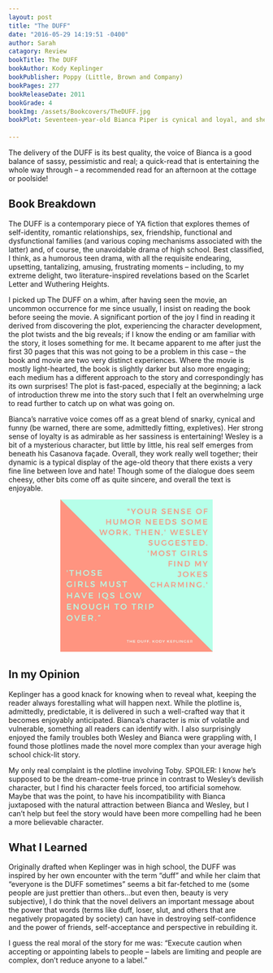 ```yaml
---
layout: post
title: "The DUFF"
date: "2016-05-29 14:19:51 -0400"
author: Sarah
catagory: Review
bookTitle: The DUFF
bookAuthor: Kody Keplinger
bookPublisher: Poppy (Little, Brown and Company)
bookPages: 277
bookReleaseDate: 2011
bookGrade: 4
bookImg: /assets/Bookcovers/TheDUFF.jpg
bookPlot: Seventeen-year-old Bianca Piper is cynical and loyal, and she doesn’t think she’s the prettiest of her friends by a long shot. She’s also way too smart to fall for the charms of man-slut and slimy school hottie Wesley Rush. And when he nicknames her “the Duff,” she throws her Coke in his face. But things aren’t so great at home right now, and Bianca ends up kissing Wesley. Worse, she likes it. Eager for escape, Bianca throws herself into a closeted enemies-with-benefits relationship with him. But, it turns out Wesley isn’t such a bad listener, and his life is pretty screwed up, too… <br><sup>Adapted from &#58; GoodReads</sup>

---
```


The delivery of the DUFF is its best quality, the voice of Bianca is a good balance of sassy, pessimistic and real; a quick-read that is entertaining the whole way through – a recommended read for an afternoon at the cottage or poolside!

<!--more-->

## Book Breakdown

The DUFF is a contemporary piece of YA fiction that explores themes of self-identity, romantic relationships, sex, friendship, functional and dysfunctional families (and various coping mechanisms associated with the latter) and, of course, the unavoidable drama of high school. Best classified, I think, as a humorous teen drama, with all the requisite endearing, upsetting, tantalizing, amusing, frustrating moments – including, to my extreme delight, two literature-inspired revelations based on the Scarlet Letter and Wuthering Heights.

I picked up The DUFF on a whim, after having seen the movie, an uncommon occurrence for me since usually, I insist on reading the book before seeing the movie. A significant portion of the joy I find in reading it derived from discovering the plot, experiencing the character development, the plot twists and the big reveals; if I know the ending or am familiar with the story, it loses something for me. It became apparent to me after just the first 30 pages that this was not going to be a problem in this case – the book and movie are two very distinct experiences. Where the movie is mostly light-hearted, the book is slightly darker but also more engaging; each medium has a different approach to the story and correspondingly has its own surprises! The plot is fast-paced, especially at the beginning; a lack of introduction threw me into the story such that I felt an overwhelming urge to read further to catch up on what was going on.

Bianca’s narrative voice comes off as a great blend of snarky, cynical and funny (be warned, there are some, admittedly fitting, expletives). Her strong sense of loyalty is as admirable as her sassiness is entertaining! Wesley is a bit of a mysterious character, but little by little, his real self emerges from beneath his Casanova façade. Overall, they work really well together; their dynamic is a typical display of the age-old theory that there exists a very fine line between love and hate! Though some of the dialogue does seem cheesy, other bits come off as quite sincere, and overall the text is enjoyable.

<p align="center"><img src="\assets\quotes\theDUFF_quote.jpg" alt="the DUFF quote" height="300" width="300"></p>

## In my Opinion

Keplinger has a good knack for knowing when to reveal what, keeping the reader always forestalling what will happen next. While the plotline is, admittedly, predictable, it is delivered in such a well-crafted way that it becomes enjoyably anticipated. Bianca’s character is mix of volatile and vulnerable, something all readers can identify with. I also surprisingly enjoyed the family troubles both Wesley and Bianca were grappling with, I found those plotlines made the novel more complex than your average high school chick-lit story.

My only real complaint is the plotline involving Toby. SPOILER: <span class="spoiler">I know he’s supposed to be the dream-come-true prince in contrast to Wesley’s devilish character, but I find his character feels forced, too artificial somehow. Maybe that was the point, to have his incompatibility with Bianca juxtaposed with the natural attraction between Bianca and Wesley, but I can’t help but feel the story would have been more compelling had he been a more believable character.</span>

## What I Learned

Originally drafted when Keplinger was in high school, the DUFF was inspired by her own encounter with the term “duff” and while her claim that “everyone is the DUFF sometimes” seems a bit far-fetched to me (some people are just prettier than others…but even then, beauty is very subjective), I do think that the novel delivers an important message about the power that words (terms like duff, loser, slut, and others that are negatively propagated by society) can have in destroying self-confidence and the power of friends, self-acceptance and perspective in rebuilding it.

I guess the real moral of the story for me was: “Execute caution when accepting or appointing labels to people – labels are limiting and people are complex, don’t reduce anyone to a label.”
